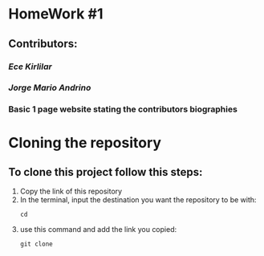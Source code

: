 # HomeWork #1
## Contributors:

### *Ece Kirlilar*
### *Jorge Mario Andrino*

### Basic 1 page website stating the contributors biographies 

# Cloning the repository

## To clone this project follow this steps:

 1. Copy the link of this repository
 2. In the terminal, input the destination you want the repository to be with:
    ```
    cd 
    ```
 3. use this command and add the link you copied:
    ```
    git clone
    ```
